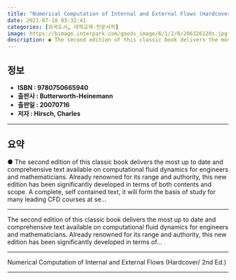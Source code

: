 ```yaml
---
title: "Numerical Computation of Internal and External Flows (Hardcover/ 2nd Ed.)"
date: 2021-07-18 03:32:41
categories: [외국도서, 대학교재-전문서적]
image: https://bimage.interpark.com/goods_image/6/1/2/0/206326120s.jpg
description: ● The second edition of this classic book delivers the most up to date and comprehensive text available on computational fluid dynamics for engineers and mathe
---
```


## **정보**

- **ISBN : 9780750665940**
- **출판사 : Butterworth-Heinemann**
- **출판일 : 20070716**
- **저자 : Hirsch, Charles**

------



## **요약**

●  The second edition of this classic book delivers the most up to date and comprehensive text available on computational fluid dynamics for engineers and mathematicians. Already renowned for its range and authority, this new edition has been significantly developed in terms of both contents and scope. A complete, self contained text, it will form the basis of study for many leading CFD courses at se...

------

The second edition of this classic book delivers the most up to date and comprehensive text available on computational fluid dynamics for engineers and mathematicians. Already renowned for its range and authority, this new edition has been significantly developed in terms of... 

------


Numerical Computation of Internal and External Flows (Hardcover/ 2nd Ed.) 

------


